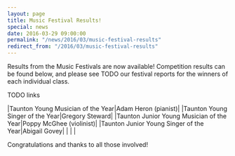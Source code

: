 ```yaml
---
layout: page
title: Music Festival Results!
special: news
date: 2016-03-29 09:00:00
permalink: "/news/2016/03/music-festival-results"
redirect_from: "/2016/03/music-festival-results"
---
```


Results from the Music Festivals are now available! Competition results can be found below, and please see TODO our festival reports for the winners of each individual class.

TODO links

|Taunton Young Musician of the Year|Adam Heron (pianist)|
|Taunton Young Singer of the Year|Gregory Steward|
|Taunton Junior Young Musician of the Year|Poppy McGhee (violinist)|
|Taunton Junior Young Singer of the Year|Abigail Govey|
| | |

Congratulations and thanks to all those involved!